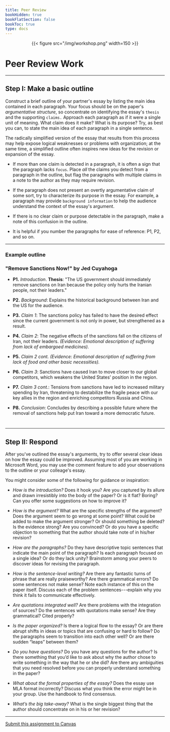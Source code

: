 ```yaml
---
title: Peer Review
bookHidden: true
bookFlatSection: false
bookToc: true
type: docs
---
```


<div style="text-align:center">{{< figure src="/img/workshop.png" width=150 >}}</div>

# Peer Review Work

---

## Step I: Make a basic outline

Construct a brief outline of your partner's essay by listing the main idea contained in each paragraph. Your focus should be on the paper's *argumentative structure*, so concentrate on identifying the essay's `thesis` and the supporting `claims.` Approach each paragraph as if it were a single unit of meaning. What claim does it make? What is its purpose? Try, as best you can, to state the main idea of each paragraph in a single sentence. 

The radically simplified version of the essay that results from this process may help expose logical weaknesses or problems with organization; at the same time, a simplified outline often inspires new ideas for the revision or expansion of the essay.

- If more than one claim is detected in a paragraph, it is often a sign that the paragraph lacks `focus`. Place *all* the claims you detect from a paragraph in the outline, but flag the paragraphs with multiple claims in a note to the author as they may require revision.

- If the paragraph does not present an overtly argumentative claim of some sort, try to characterize its purpose in the essay. For example, a paragraph may provide `background information` to help the audience understand the context of the essay's argument.

- If there is no clear claim or purpose detectable in the paragraph, make a note of this confusion in the outline.

- It is helpful if you number the paragraphs for ease of reference: P1, P2, and so on.

---

### Example outline

<div class="container">
        <div class="raised-edge">

### **"Remove Sanctions Now!" by Jed Cuyahoga**

- **P1.** *Introduction*. **Thesis**: "The US government should immediately remove sanctions on Iran because the policy only hurts the Iranian people, not their leaders."

- **P2.** *Background*: Explains the historical background between Iran and the US for the audience.

- **P3.** *Claim 1*: The sanctions policy has failed to have the desired effect since the current government is not only in power, but strengthened as a result.

- **P4.** *Claim 2*: The negative effects of the sanctions fall on the citizens of Iran, not their leaders. *(Evidence: Emotional description of suffering from lack of embargoed medicines).*

- **P5.** *Claim 2 cont.* *(Evidence: Emotional description of suffering from lack of food and other basic necessities).*

- **P6.** *Claim 3*: Sanctions have caused Iran to move closer to our global competitors, which weakens the United States' position in the region.

- **P7.** *Claim 3 cont.*: Tensions from sanctions have led to increased military spending by Iran, threatening to destabilize the fragile peace with our key allies in the region and enriching competitors Russia and China. 

- **P8.** *Conclusion*: Concludes by describing a possible future where the removal of sanctions help put Iran toward a more democratic future.  
          <div class="edge-shadow"></div>
        </div>
      </div>

#
---

## Step II: Respond

After you've outlined the essay's arguments, try to offer several clear ideas on how the essay could be improved. Assuming most of you are working in Microsoft Word, you may use the comment feature to add your observations to the outline or your colleage's essay.

You might consider some of the following for guidance or inspiration:

- *How is the introduction?* Does it hook you? Are you captured by its allure and
drawn irresistibly into the body of the paper? Or is it flat? Boring? Can you offer
some suggestions on how to improve it?

- *How is the argument?* What are the specific strengths of the argument? Does
the argument seem to go wrong at some point? What could be added to make the
argument stronger? Or should something be deleted? Is the evidence strong? Are
you convinced? Or do you have a specific objection to something that the author
should take note of in his/her revision?

- *How are the paragraphs?* Do they have descriptive topic sentences that indicate
the main point of the paragraph? Is each paragraph focused on a single idea? Or
do they lack unity? Brainstorm among your peers to discover ideas for revising the
paragraph.

- *How is the sentence-level writing?* Are there any fantastic turns of phrase that are really praiseworthy? Are there grammatical errors? Do some sentences not make sense? Note each instance of this on the paper itself. Discuss each of the problem sentences---explain why you think it fails to communicate effectively.

- *Are quotations integrated well?* Are there problems with the integration of sources? Do the sentences with quotations make sense? Are they grammatical? Cited properly?

- *Is the paper organized?* Is there a logical flow to the essay? Or are there abrupt shifts in ideas or topics that are confusing or hard to follow? Do the paragraphs seem to transition into each other well? Or are there sudden “leaps” between them?

- *Do you have questions?* Do you have any questions for the author? Is there
something that you’d like to ask about why the author chose to write something in
the way that he or she did? Are there any ambiguities that you need resolved before
you can properly understand something in the paper?

- *What about the formal properties of the essay?* Does the essay use MLA format
incorrectly? Discuss what you think the error might be in your group. Use the
handbook to find consensus.

- *What’s the big take-away?* What is the single biggest thing that the author should
concentrate on in his or her revision?

---

<i class="fa fa-cloud-upload-alt"></i> [Submit this assignment to Canvas](https://canvas.dartmouth.edu)



